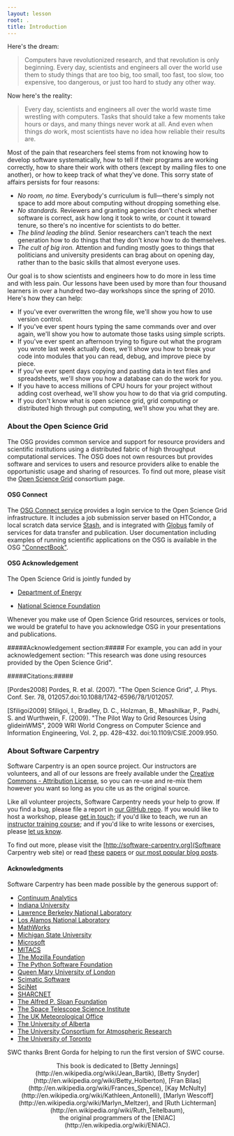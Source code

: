 ```yaml
---
layout: lesson
root: .
title: Introduction
---
```


Here's the dream:

> Computers have revolutionized research, and that revolution is only
> beginning. Every day, scientists and engineers all over the world use
> them to study things that are too big, too small, too fast, too slow,
> too expensive, too dangerous, or just too hard to study any other way.

Now here's the reality:

> Every day, scientists and engineers all over the world waste time
> wrestling with computers. Tasks that should take a few moments take
> hours or days, and many things never work at all. And even when things
> *do* work, most scientists have no idea how reliable their results
> are.

Most of the pain that researchers feel stems from not knowing how to
develop software systematically, how to tell if their programs are
working correctly, how to share their work with others (except by
mailing files to one another), or how to keep track of what they've
done. This sorry state of affairs persists for four reasons:

*   *No room, no time.*
    Everybody's curriculum is full—there's simply not space to add more
    about computing without dropping something else.
*   *No standards.*
    Reviewers and granting agencies don't check whether software is
    correct, ask how long it took to write, or count it toward tenure,
    so there's no incentive for scientists to do better.
*   *The blind leading the blind.*
    Senior researchers can't teach the next generation how to do things
    that they don't know how to do themselves.
*   *The cult of big iron.*
    Attention and funding mostly goes to things that politicians and
    university presidents can brag about on opening day, rather than
    to the basic skills that almost everyone uses.

Our goal is to show scientists and engineers how to do more in less
time and with less pain.  Our lessons have been used by more than four
thousand learners in over a hundred two-day workshops since the spring
of 2010.  Here's how they can help:

*   If you've ever overwritten the wrong file,
    we'll show you how to use version control.
*   If you've ever spent hours typing the same commands over and over again,
    we'll show you how to automate those tasks using simple scripts.
*   If you've ever spent an afternoon trying to figure out what the program you wrote last week actually does,
    we'll show you how to break your code into modules that you can read, debug, and improve piece by piece.
*   If you've ever spent days copying and pasting data in text files and spreadsheets,
    we'll show you how a database can do the work for you.
*   If you have to access millions of CPU hours for your project without adding cost overhead, 
    we'll show you how to do that via grid computing. 
*   If you don't know what is open science grid, grid computing or distributed high through put computing, we'll show you what they are. 

### About the Open Science Grid 
The OSG provides common service and support for resource providers and scientific institutions using a distributed fabric of high throughput computational services. The OSG does not own resources but provides software and services to users and resource providers alike to enable the opportunistic usage and sharing of resources.  To find out more, please visit the [Open Science Grid](http://www.opensciencegrid.org/) consortium page.

#### OSG Connect
The [OSG Connect service](http://osgconnect.net) provides a login service to the Open Science Grid infrastructure. It includes a job submission server based on HTCondor, a local scratch data service [Stash](http://stash.osgconnect.net), and is integrated with [Globus](http://www.globus.org/) family of services for data transfer and publication. User documentation including  examples of running scientific applications on the OSG is available in the OSG  ["ConnectBook"](https://confluence.grid.iu.edu/display/CON/Home). 

#### OSG Acknowledgement

The Open Science Grid is jointly funded by 

* [Department of Energy](http://www.energy.gov/)

* [National Science Foundation](http://www.nsf.gov/)

Whenever you make use of Open Science Grid resources, services or tools, we would be 
grateful to have you acknowledge OSG in your presentations and publications. 


#####Acknowledgement section:##### For example, you can add in your acknowledgement section: "This research was done using resources provided by the Open Science Grid".


#####Citations:#####

[Pordes2008] Pordes, R. et al. (2007). "The Open Science Grid", J. Phys. Conf. Ser. 78, 012057.doi:10.1088/1742-6596/78/1/012057.
 
[Sfiligoi2009] Sfiligoi, I., Bradley, D. C., Holzman, B., Mhashilkar, P., Padhi, S. and Wurthwein, F. (2009). "The Pilot Way to Grid Resources Using glideinWMS", 2009 WRI World Congress on Computer Science and Information Engineering, Vol. 2, pp. 428–432. doi:10.1109/CSIE.2009.950.
 

### About Software Carpentry

Software Carpentry is an open source project.
Our instructors are volunteers,
and all of our lessons are freely available under the
[Creative Commons - Attribution License](http://creativecommons.org/licenses/by/3.0/),
so you can re-use and re-mix them however you want
so long as you cite us as the original source.

Like all volunteer projects,
Software Carpentry needs your help to grow.
If you find a bug,
please file a report in [our GitHub repo](https://github.com/swcarpentry/bc/).
If you would like to host a workshop,
please [get in touch](mailto:admin@software-carpentry.org);
if you'd like to teach,
we run an [instructor training course](http://teaching.software-carpentry.org);
and if you'd like to write lessons or exercises,
please [let us know](mailto:admin@software-carpentry.org).

To find out more,
please visit the [http://software-carpentry.org](Software Carpentry web site)
or read
[these](http://www.plosbiology.org/article/info%3Adoi%2F10.1371%2Fjournal.pbio.1001745)
[papers](http://arxiv.org/abs/1307.5448)
or [our most popular blog posts](http://software-carpentry.org/blog/index.html#popular).

#### Acknowledgments

Software Carpentry has been made possible by the generous support of:

*   [Continuum Analytics](http://continuum.io/)
*   [Indiana University](http://www.indiana.edu)
*   [Lawrence Berkeley National Laboratory](http://www.lbl.gov)
*   [Los Alamos National Laboratory](http://www.lanl.gov)
*   [MathWorks](http://www.mathworks.com)
*   [Michigan State University](http://www.msu.edu)
*   [Microsoft](http://www.microsoft.com)
*   [MITACS](http://www.mitacs.ca)
*   [The Mozilla Foundation](http://mozillafoundation.org)
*   [The Python Software Foundation](http://www.python.org/psf/)
*   [Queen Mary University of London](http://www.qmul.ac.uk)
*   [Scimatic Software](http://www.scimatic.com)
*   [SciNet](http://www.scinet.utoronto.ca)
*   [SHARCNET](http://www.sharcnet.ca)
*   [The Alfred P. Sloan Foundation](http://www.sloan.org)
*   [The Space Telescope Science Institute](http://www.stsci.edu)
*   [The UK Meteorological Office](http://www.metoffice.gov.uk)
*   [The University of Alberta](http://www.ualberta.ca)
*   [The University Consortium for Atmospheric Research](http://www.ucar.edu)
*   [The University of Toronto](http://www.utoronto.ca)

SWC thanks Brent Gorda for helping to run the first version of SWC course.

<div align="center" markdown="1">
This book is dedicated to
[Betty Jennings](http://en.wikipedia.org/wiki/Jean_Bartik),
[Betty Snyder](http://en.wikipedia.org/wiki/Betty_Holberton),
[Fran Bilas](http://en.wikipedia.org/wiki/Frances_Spence),
[Kay McNulty](http://en.wikipedia.org/wiki/Kathleen_Antonelli),
[Marlyn Wescoff](http://en.wikipedia.org/wiki/Marlyn_Meltzer),
and [Ruth Lichterman](http://en.wikipedia.org/wiki/Ruth_Teitelbaum),
<br/>
the original programmers of the [ENIAC](http://en.wikipedia.org/wiki/ENIAC).
</div>


